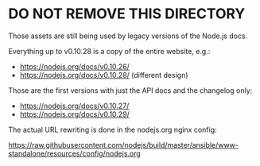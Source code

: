 # DO NOT REMOVE THIS DIRECTORY

Those assets are still being used by legacy versions of the Node.js docs.

Everything up to v0.10.28 is a copy of the entire website, e.g.:

* https://nodejs.org/docs/v0.10.26/
* https://nodejs.org/docs/v0.10.28/ (different design)

Those are the first versions with just the API docs and the changelog only:

* https://nodejs.org/docs/v0.10.27/
* https://nodejs.org/docs/v0.10.29/

The actual URL rewriting is done in the nodejs.org nginx config:

https://raw.githubusercontent.com/nodejs/build/master/ansible/www-standalone/resources/config/nodejs.org
